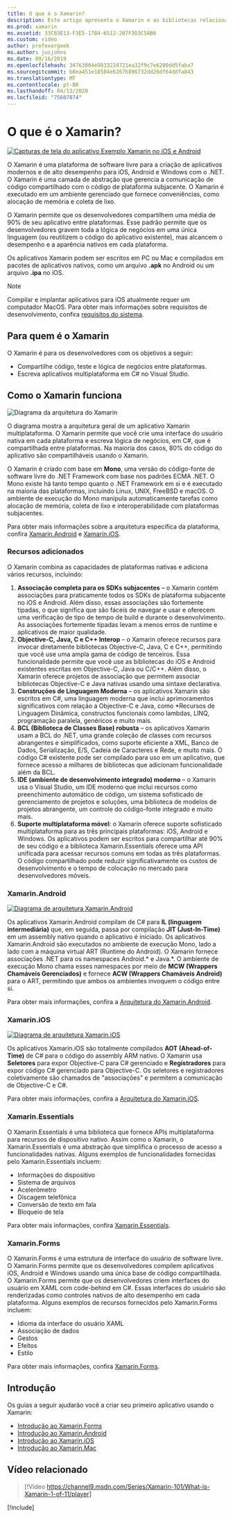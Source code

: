 ```yaml
---
title: O que é o Xamarin?
description: Este artigo apresenta o Xamarin e as bibliotecas relacionadas.
ms.prod: xamarin
ms.assetid: 33C83E13-F3E5-17B4-6512-207F3D3C5AB6
ms.custom: video
author: profexorgeek
ms.author: jusjohns
ms.date: 09/16/2019
ms.openlocfilehash: 34763804e9833224721ea32f9c7e6200dd5faba7
ms.sourcegitcommit: b0ea451e18504e6267b896732dd26df64ddfa843
ms.translationtype: MT
ms.contentlocale: pt-BR
ms.lasthandoff: 04/13/2020
ms.locfileid: "75607874"
---
```

# <a name="what-is-xamarin"></a>O que é o Xamarin?

[![Capturas de tela do aplicativo Exemplo Xamarin no iOS e Android](what-is-xamarin-images/xamarin-app-cropped.png)](what-is-xamarin-images/xamarin-app.png#lightbox)

O Xamarin é uma plataforma de software livre para a criação de aplicativos modernos e de alto desempenho para iOS, Android e Windows com o .NET. O Xamarin é uma camada de abstração que gerencia a comunicação de código compartilhado com o código de plataforma subjacente. O Xamarin é executado em um ambiente gerenciado que fornece conveniências, como alocação de memória e coleta de lixo.

O Xamarin permite que os desenvolvedores compartilhem uma média de 90% de seu aplicativo entre plataformas. Esse padrão permite que os desenvolvedores gravem toda a lógica de negócios em uma única linguagem (ou reutilizem o código do aplicativo existente), mas alcancem o desempenho e a aparência nativos em cada plataforma.

Os aplicativos Xamarin podem ser escritos em PC ou Mac e compilados em pacotes de aplicativos nativos, como um arquivo **.apk** no Android ou um arquivo **.ipa** no iOS.

> [!NOTE]
> Compilar e implantar aplicativos para iOS atualmente requer um computador MacOS. Para obter mais informações sobre requisitos de desenvolvimento, confira [requisitos do sistema](~/cross-platform/get-started/requirements.md#macos-requirements).

## <a name="who-xamarin-is-for"></a>Para quem é o Xamarin

O Xamarin é para os desenvolvedores com os objetivos a seguir:

- Compartilhe código, teste e lógica de negócios entre plataformas.
- Escreva aplicativos multiplataforma em C# no Visual Studio.

## <a name="how-xamarin-works"></a>Como o Xamarin funciona

![Diagrama da arquitetura do Xamarin](what-is-xamarin-images/xamarin-architecture.png)

O diagrama mostra a arquitetura geral de um aplicativo Xamarin multiplataforma. O Xamarin permite que você crie uma interface do usuário nativa em cada plataforma e escreva lógica de negócios, em C#, que é compartilhada entre plataformas. Na maioria dos casos, 80% do código do aplicativo são compartilháveis usando o Xamarin.

O Xamarin é criado com base em **Mono**, uma versão do código-fonte de software livre do .NET Framework com base nos padrões ECMA .NET. O Mono existe há tanto tempo quanto o .NET Framework em si e é executado na maioria das plataformas, incluindo Linux, UNIX, FreeBSD e macOS. O ambiente de execução do Mono manipula automaticamente tarefas como alocação de memória, coleta de lixo e interoperabilidade com plataformas subjacentes.

Para obter mais informações sobre a arquitetura específica da plataforma, confira [Xamarin.Android](#xamarinandroid) e [Xamarin.iOS](#xamarinios).

### <a name="added-features"></a>Recursos adicionados

O Xamarin combina as capacidades de plataformas nativas e adiciona vários recursos, incluindo:

1. **Associação completa para os SDKs subjacentes** – o Xamarin contém associações para praticamente todos os SDKs de plataforma subjacente no iOS e Android. Além disso, essas associações são fortemente tipadas, o que significa que são fáceis de navegar e usar e oferecem uma verificação de tipo de tempo de build e durante o desenvolvimento. As associações fortemente tipadas levam a menos erros de runtime e aplicativos de maior qualidade.
1. **Objective-C, Java, C e C++ Interop** – o Xamarin oferece recursos para invocar diretamente bibliotecas Objective-C, Java, C e C++, permitindo que você use uma ampla gama de código de terceiros. Essa funcionalidade permite que você use as bibliotecas do iOS e Android existentes escritas em Objective-C, Java ou C/C++. Além disso, o Xamarin oferece projetos de associação que permitem associar bibliotecas Objective-C e Java nativas usando uma sintaxe declarativa.
1. **Construções de Linguagem Moderna** – os aplicativos Xamarin são escritos em C#, uma linguagem moderna que inclui aprimoramentos significativos com relação a Objective-C e Java, como *Recursos de Linguagem Dinâmica, constructos funcionais como lambdas, LINQ, programação paralela, genéricos e muito mais.
1. **BCL (Biblioteca de Classes Base) robusta** – os aplicativos Xamarin usam a BCL do .NET, uma grande coleção de classes com recursos abrangentes e simplificados, como suporte eficiente a XML, Banco de Dados, Serialização, E/S, Cadeia de Caracteres e Rede, e muito mais. O código C# existente pode ser compilado para uso em um aplicativo, que fornece acesso a milhares de bibliotecas que adicionam funcionalidade além da BCL.
1. **IDE (ambiente de desenvolvimento integrado) moderno** – o Xamarin usa o Visual Studio, um IDE moderno que inclui recursos como preenchimento automático de código, um sistema sofisticado de gerenciamento de projetos e soluções, uma biblioteca de modelos de projetos abrangente, um controle do código-fonte integrado e muito mais.
1. **Suporte multiplataforma móvel**: o Xamarin oferece suporte sofisticado multiplataforma para as três principais plataformas: iOS, Android e Windows. Os aplicativos podem ser escritos para compartilhar até 90% de seu código e a biblioteca Xamarin.Essentials oferece uma API unificada para acessar recursos comuns em todas as três plataformas. O código compartilhado pode reduzir significativamente os custos de desenvolvimento e o tempo de colocação no mercado para desenvolvedores móveis.

### <a name="xamarinandroid"></a>Xamarin.Android

[![Diagrama de arquitetura Xamarin.Android](what-is-xamarin-images/android-architecture-cropped.png)](what-is-xamarin-images/android-architecture.png#lightbox)

Os aplicativos Xamarin.Android compilam de C# para **IL (linguagem intermediária)** que, em seguida, passa por compilação **JIT (Just-In-Time)** em um assembly nativo quando o aplicativo é iniciado. Os aplicativos Xamarin.Android são executados no ambiente de execução Mono, lado a lado com a máquina virtual ART (Runtime do Android). O Xamarin fornece associações .NET para os namespaces Android.* e Java.*. O ambiente de execução Mono chama esses namespaces por meio de **MCW (Wrappers Chamáveis Gerenciados)** e fornece **ACW (Wrappers Chamáveis Android)** para o ART, permitindo que ambos os ambientes invoquem o código entre si.

Para obter mais informações, confira a [Arquitetura do Xamarin.Android](~/android/internals/architecture.md).

### <a name="xamarinios"></a>Xamarin.iOS

[![Diagrama de arquitetura Xamarin.iOS](what-is-xamarin-images/ios-architecture-cropped.png)](what-is-xamarin-images/ios-architecture.png#lightbox)

Os aplicativos Xamarin.iOS são totalmente compilados **AOT (Ahead-of-Time)** de C# para o código do assembly ARM nativo. O Xamarin usa **Seletores** para expor Objective-C para C# gerenciado e **Registradores** para expor código C# gerenciado para Objective-C. Os seletores e registradores coletivamente são chamados de "associações" e permitem a comunicação de Objective-C e C#.

Para obter mais informações, confira a [Arquitetura do Xamarin.iOS](~/ios/internals/architecture.md).

### <a name="xamarinessentials"></a>Xamarin.Essentials

O Xamarin.Essentials é uma biblioteca que fornece APIs multiplataforma para recursos de dispositivo nativo. Assim como o Xamarin, o Xamarin.Essentials é uma abstração que simplifica o processo de acesso a funcionalidades nativas. Alguns exemplos de funcionalidades fornecidas pelo Xamarin.Essentials incluem:

- Informações do dispositivo
- Sistema de arquivos
- Acelerômetro
- Discagem telefônica
- Conversão de texto em fala
- Bloqueio de tela

Para obter mais informações, confira [Xamarin.Essentials](~/essentials/index.md).

### <a name="xamarinforms"></a>Xamarin.Forms

O Xamarin.Forms é uma estrutura de interface do usuário de software livre. O Xamarin.Forms permite que os desenvolvedores compilem aplicativos iOS, Android e Windows usando uma única base de código compartilhada. O Xamarin.Forms permite que os desenvolvedores criem interfaces do usuário em XAML com code-behind em C#. Essas interfaces do usuário são renderizadas como controles nativos de alto desempenho em cada plataforma. Alguns exemplos de recursos fornecidos pelo Xamarin.Forms incluem:

- Idioma da interface do usuário XAML
- Associação de dados
- Gestos
- Efeitos
- Estilo

Para obter mais informações, confira [Xamarin.Forms](~/xamarin-forms/index.yml).

## <a name="get-started"></a>Introdução

Os guias a seguir ajudarão você a criar seu primeiro aplicativo usando o Xamarin:

- [Introdução ao Xamarin.Forms](~/xamarin-forms/index.yml)
- [Introdução ao Xamarin.Android](~/android/index.yml)
- [Introdução ao Xamarin.iOS](~/ios/index.yml)
- [Introdução ao Xamarin.Mac](~/mac/index.yml)

## <a name="related-video"></a>Vídeo relacionado

> [!Video https://channel9.msdn.com/Series/Xamarin-101/What-is-Xamarin-1-of-11/player]

[!include[](~/essentials/includes/xamarin-show-essentials.md)]
